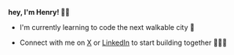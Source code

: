 **hey, I'm Henry! 👋🏻**

* I'm currently learning to code the next walkable city 🏢

* Connect with me on [X](https://twitter.com/henrycancode) or [LinkedIn](https://www.linkedin.com/in/henrystromberg/) to start building together 👨🏻‍💻
